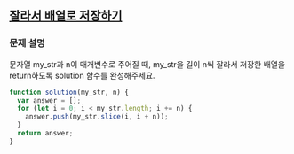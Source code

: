 ## <a href='https://school.programmers.co.kr/learn/courses/30/lessons/120913'>잘라서 배열로 저장하기

</a>

### 문제 설명

문자열 my_str과 n이 매개변수로 주어질 때, my_str을 길이 n씩 잘라서 저장한 배열을 return하도록 solution 함수를 완성해주세요.

```javascript
function solution(my_str, n) {
  var answer = [];
  for (let i = 0; i < my_str.length; i += n) {
    answer.push(my_str.slice(i, i + n));
  }
  return answer;
}
```
